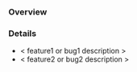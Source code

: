 ### Overview

<!-- Please insert a high-level description of this pull request here. -->

<!-- Be sure to link other PRs or issues that relate to this PR here. --> 

<!-- If this fully addresses an issue, please use the keyword `resolves` in front of that issue number. -->


### Details

- < feature1 or bug1 description >
- < feature2 or bug2 description >
